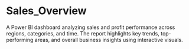 # Sales_Overview
A Power BI dashboard analyzing sales and profit performance across regions, categories, and time. The report highlights key trends, top-performing areas, and overall business insights using interactive visuals.
